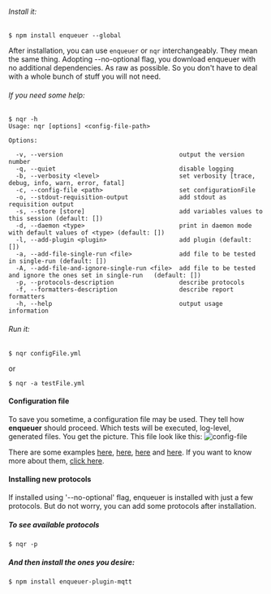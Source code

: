 ###### Install it:
    
    $ npm install enqueuer --global

After installation, you can use ```enqueuer``` or ```nqr``` interchangeably. They mean the same thing.
Adopting --no-optional flag, you download enqueuer with no additional dependencies. As raw as possible.
So you don't have to deal with a whole bunch of stuff you will not need.

###### If you need some help:

    $ nqr -h
    Usage: nqr [options] <config-file-path>
    
    Options:
    
      -v, --version                                output the version number
      -q, --quiet                                  disable logging
      -b, --verbosity <level>                      set verbosity [trace, debug, info, warn, error, fatal]
      -c, --config-file <path>                     set configurationFile
      -o, --stdout-requisition-output              add stdout as requisition output
      -s, --store [store]                          add variables values to this session (default: [])
      -d, --daemon <type>                          print in daemon mode with default values of <type> (default: [])
      -l, --add-plugin <plugin>                    add plugin (default: [])
      -a, --add-file-single-run <file>             add file to be tested in single-run (default: [])
      -A, --add-file-and-ignore-single-run <file>  add file to be tested and ignore the ones set in single-run   (default: [])
      -p, --protocols-description                  describe protocols
      -f, --formatters-description                 describe report formatters
      -h, --help                                   output usage information


###### Run it:

    $ nqr configFile.yml
or

    $ nqr -a testFile.yml

#### Configuration file
To save you sometime, a configuration file may be used.
They tell how **enqueuer** should proceed. Which tests will be executed, log-level, generated files.
You get the picture.
This file look like this: ![config-file](https://github.com/lopidio/enqueuer/blob/develop/docs/images/readme-config.png "config-file.yml")

There are some examples
[here](https://github.com/lopidio/enqueuer/blob/develop/conf/singleRun.yml),
[here](https://github.com/lopidio/enqueuer/blob/develop/conf/daemonRun.yml),
[here](https://github.com/lopidio/enqueuer/blob/develop/src/inception-test/conf/beingTested.yml) and
[here](https://github.com/lopidio/enqueuer/blob/develop/src/inception-test/conf/tester.json).
If you want to know more about them, [click here](https://github.com/lopidio/enqueuer/blob/develop/docs/instructions/config-file.yml "config file description").

#### Installing new protocols
If installed using '--no-optional' flag, enqueuer is installed with just a few protocols.
But do not worry, you can add some protocols after installation.

##### To see available protocols

    $ nqr -p

##### And then install the ones you desire:
    
    $ npm install enqueuer-plugin-mqtt
